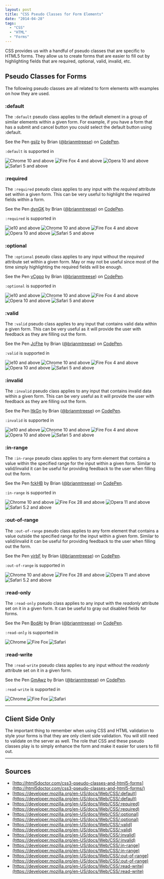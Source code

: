 ```yaml
---
layout: post
title: "CSS Pseudo Classes for Form Elements"
date: "2014-04-28"
tags: 
  - "CSS"
  - "HTML"
  - "Forms"
---
```


<p class="intro"><span class="dropcap">C</span>SS provides us with a handful of pseudo classes that are specific to HTML5 forms. They allow us to create forms that are easier to fill out by highlighting fields that are required, optional, valid, invalid, etc.</p> 

<style>
.browserSupport__list div {padding-bottom: 0.6em; padding-left: 0.6em} iframe {margin-top: 0;}
</style>

## Pseudo Classes for Forms

The following pseudo classes are all related to form elements with examples on how they are used.

### :default

The `:default` pseudo class applies to the default element in a group of similar elements within a given form. For example, if you have a form that has a submit and cancel button you could select the default button using :default.

<p class="codepen" data-height="225" data-theme-id="0" data-slug-hash="gsilz" data-default-tab="result">See the Pen <a href="http://codepen.io/brianmtreese/pen/gsilz/">gsilz</a> by Brian (<a href="http://codepen.io/brianmtreese">@brianmtreese</a>) on <a href="http://codepen.io">CodePen</a>.</p>

`:default` is supported in

<div class="browserSupport__list">
  <img title="Chrome 10 and above" src="../../assets/img/chrome.svg" alt="Chrome 10 and above">
  <img title="Fire Fox 4 and above" src="../../assets/img/firefox.svg" alt="Fire Fox 4 and above">
  <img title="Opera 10 and above" src="../../assets/img/opera.svg" alt="Opera 10 and above">
  <img title="Safari 5 and above" src="../../assets/img/safari.svg" alt="Safari 5 and above">
</div> 

### :required

The `:required` pseudo class applies to any input with the _required_ attribute set within a given form. This can be very useful to highlight the required fields within a form.

<p class="codepen" data-height="225" data-theme-id="0" data-slug-hash="dynGK" data-default-tab="result">See the Pen <a href="http://codepen.io/brianmtreese/pen/dynGK/">dynGK</a> by Brian (<a href="http://codepen.io/brianmtreese">@brianmtreese</a>) on <a href="http://codepen.io">CodePen</a>.</p>

`:required` is supported in

<div class="browserSupport__list">
  <img title="ie10 and above" src="../../assets/img/ie.svg" alt="ie10 and above">
  <img title="Chrome 10 and above" src="../../assets/img/chrome.svg" alt="Chrome 10 and above">
  <img title="Fire Fox 4 and above" src="../../assets/img/firefox.svg" alt="Fire Fox 4 and above">
  <img title="Opera 10 and above" src="../../assets/img/opera.svg" alt="Opera 10 and above">
  <img title="Safari 5 and above" src="../../assets/img/safari.svg" alt="Safari 5 and above"> 
</div>

### :optional

The `:optional` pseudo class applies to any input without the _required_ attribute set within a given form. May or may not be useful since most of the time simply highlighting the required fields will be enough.

<p class="codepen" data-height="225" data-theme-id="0" data-slug-hash="vCgpo" data-default-tab="result">See the Pen <a href="http://codepen.io/brianmtreese/pen/vCgpo/">vCgpo</a> by Brian (<a href="http://codepen.io/brianmtreese">@brianmtreese</a>) on <a href="http://codepen.io">CodePen</a>.</p>

`:optional` is supported in

<div class="browserSupport__list">
  <img title="ie10 and above" src="../../assets/img/ie.svg" alt="ie10 and above">
  <img title="Chrome 10 and above" src="../../assets/img/chrome.svg" alt="Chrome 10 and above">
  <img title="Fire Fox 4 and above" src="../../assets/img/firefox.svg" alt="Fire Fox 4 and above">
  <img title="Opera 10 and above" src="../../assets/img/opera.svg" alt="Opera 10 and above">
  <img title="Safari 5 and above" src="../../assets/img/safari.svg" alt="Safari 5 and above">
</div> 

### :valid

The `:valid` pseudo class applies to any input that contains valid data within a given form. This can be very useful as it will provide the user with feedback as they are filling out the form.

<p class="codepen" data-height="225" data-theme-id="0" data-slug-hash="JcFhe" data-default-tab="result">See the Pen <a href="http://codepen.io/brianmtreese/pen/JcFhe/">JcFhe</a> by Brian (<a href="http://codepen.io/brianmtreese">@brianmtreese</a>) on <a href="http://codepen.io">CodePen</a>.</p>

`:valid` is supported in

<div class="browserSupport__list">
  <img title="ie10 and above" src="../../assets/img/ie.svg" alt="ie10 and above">
  <img title="Chrome 10 and above" src="../../assets/img/chrome.svg" alt="Chrome 10 and above">
  <img title="Fire Fox 4 and above" src="../../assets/img/firefox.svg" alt="Fire Fox 4 and above">
  <img title="Opera 10 and above" src="../../assets/img/opera.svg" alt="Opera 10 and above">
  <img title="Safari 5 and above" src="../../assets/img/safari.svg" alt="Safari 5 and above">
</div>

### :invalid

The `:invalid` pseudo class applies to any input that contains invalid data within a given form. This can be very useful as it will provide the user with feedback as they are filling out the form.

<p class="codepen" data-height="225" data-theme-id="0" data-slug-hash="ItkGn" data-default-tab="result">See the Pen <a href="http://codepen.io/brianmtreese/pen/ItkGn/">ItkGn</a> by Brian (<a href="http://codepen.io/brianmtreese">@brianmtreese</a>) on <a href="http://codepen.io">CodePen</a>.</p>

`:invalid` is supported in

<div class="browserSupport__list">  
  <img title="ie10 and above" src="../../assets/img/ie.svg" alt="ie10 and above">
  <img title="Chrome 10 and above" src="../../assets/img/chrome.svg" alt="Chrome 10 and above">
  <img title="Fire Fox 4 and above" src="../../assets/img/firefox.svg" alt="Fire Fox 4 and above">
  <img title="Opera 10 and above" src="../../assets/img/opera.svg" alt="Opera 10 and above">
  <img title="Safari 5 and above" src="../../assets/img/safari.svg" alt="Safari 5 and above">
</div>

### :in-range

The `:in-range` pseudo class applies to any form element that contains a value within the specified range for the input within a given form. Similar to valid/invalid it can be useful for providing feedback to the user when filling out the form.

<p class="codepen" data-height="225" data-theme-id="0" data-slug-hash="fckHB" data-default-tab="result">See the Pen <a href="http://codepen.io/brianmtreese/pen/fckHB/">fckHB</a> by Brian (<a href="http://codepen.io/brianmtreese">@brianmtreese</a>) on <a href="http://codepen.io">CodePen</a>.</p>

`:in-range` is supported in

<div class="browserSupport__list">
  <img title="Chrome 10 and above" src="../../assets/img/chrome.svg" alt="Chrome 10 and above">
  <img title="Fire Fox 28 and above" src="../../assets/img/firefox.svg" alt="Fire Fox 28 and above">
  <img title="Opera 11 and above" src="../../assets/img/opera.svg" alt="Opera 11 and above">
  <img title="Safari 5.2 and above" src="../../assets/img/safari.svg" alt="Safari 5.2 and above">
</div>

### :out-of-range

The `:out-of-range` pseudo class applies to any form element that contains a value outside the specified range for the input within a given form. Similar to valid/invalid it can be useful for providing feedback to the user when filling out the form.

<p class="codepen" data-height="225" data-theme-id="0" data-slug-hash="yirbF" data-default-tab="result">See the Pen <a href="http://codepen.io/brianmtreese/pen/yirbF/">yirbF</a> by Brian (<a href="http://codepen.io/brianmtreese">@brianmtreese</a>) on <a href="http://codepen.io">CodePen</a>.</p>

`:out-of-range` is supported in

<div class="browserSupport__list">
  <img title="Chrome 10 and above" src="../../assets/img/chrome.svg" alt="Chrome 10 and above">
  <img title="Fire Fox 28 and above" src="../../assets/img/firefox.svg" alt="Fire Fox 28 and above">
  <img title="Opera 11 and above" src="../../assets/img/opera.svg" alt="Opera 11 and above">
  <img title="Safari 5.2 and above" src="../../assets/img/safari.svg" alt="Safari 5.2 and above">
</div>

### :read-only

The `:read-only` pseudo class applies to any input with the _readonly_ attribute set on it in a given form. It can be useful to gray out disabled fields for forms.

<p class="codepen" data-height="225" data-theme-id="0" data-slug-hash="BodAt" data-default-tab="result">See the Pen <a href="http://codepen.io/brianmtreese/pen/BodAt/">BodAt</a> by Brian (<a href="http://codepen.io/brianmtreese">@brianmtreese</a>) on <a href="http://codepen.io">CodePen</a>.</p>

`:read-only` is supported in

<div class="browserSupport__list">
  <img title="Chrome" src="../../assets/img/chrome.svg" alt="Chrome">
  <img title="Fire Fox" src="../../assets/img/firefox.svg" alt="Fire Fox">
  <img title="Safari" src="../../assets/img/safari.svg" alt="Safari">
</div>

### :read-write

The `:read-write` pseudo class applies to any input without the _readonly_ attribute set on it in a given form.

<p class="codepen" data-height="225" data-theme-id="0" data-slug-hash="GmAwz" data-default-tab="result">See the Pen <a href="http://codepen.io/brianmtreese/pen/GmAwz/">GmAwz</a> by Brian (<a href="http://codepen.io/brianmtreese">@brianmtreese</a>) on <a href="http://codepen.io">CodePen</a>.</p>

`:read-write` is supported in

<div class="browserSupport__list">
  <img title="Chrome" src="../../assets/img/chrome.svg" alt="Chrome">
  <img title="Fire Fox" src="../../assets/img/firefox.svg" alt="Fire Fox">
  <img title="Safari" src="../../assets/img/safari.svg" alt="Safari">
</div> 

* * *

## Client Side Only

The important thing to remember when using CSS and HTML validation to style your forms is that they are only client side validation. You will still need to validate on the server as well. The role that CSS and these pseudo classes play is to simply enhance the form and make it easier for users to fill out.

* * *

## Sources

- [http://html5doctor.com/css3-pseudo-classes-and-html5-forms](http://html5doctor.com/css3-pseudo-classes-and-html5-forms/)
- [https://developer.mozilla.org/en-US/docs/Web/CSS/:default](https://developer.mozilla.org/en-US/docs/Web/CSS/:default)
- [https://developer.mozilla.org/en-US/docs/Web/CSS/:required](https://developer.mozilla.org/en-US/docs/Web/CSS/:required)
- [https://developer.mozilla.org/en-US/docs/Web/CSS/:optional](https://developer.mozilla.org/en-US/docs/Web/CSS/:optional)
- [https://developer.mozilla.org/en-US/docs/Web/CSS/:valid](https://developer.mozilla.org/en-US/docs/Web/CSS/:valid)
- [https://developer.mozilla.org/en-US/docs/Web/CSS/:invalid](https://developer.mozilla.org/en-US/docs/Web/CSS/:invalid)
- [https://developer.mozilla.org/en-US/docs/Web/CSS/:in-range](https://developer.mozilla.org/en-US/docs/Web/CSS/:in-range)
- [https://developer.mozilla.org/en-US/docs/Web/CSS/:out-of-range](https://developer.mozilla.org/en-US/docs/Web/CSS/:out-of-range)
- [https://developer.mozilla.org/en-US/docs/Web/CSS/:read-write](https://developer.mozilla.org/en-US/docs/Web/CSS/:read-write)

<script src="//codepen.io/assets/embed/ei.js" async></script>
